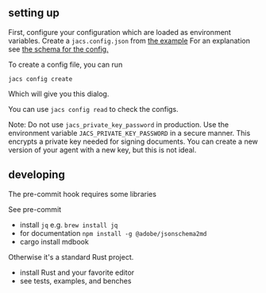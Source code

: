 
## setting up

First, configure your configuration which are loaded as environment variables.
Create a `jacs.config.json` from [the example](./jacs.config.example.json)
For an explanation see [the schema for the config.](./schemas/jacs.config.schema.json)


To create a config file, you can run

    jacs config create

Which will give you this dialog.

You can use `jacs config read` to check the configs.

Note: Do not use `jacs_private_key_password` in production. Use the environment variable `JACS_PRIVATE_KEY_PASSWORD` in a secure manner. This encrypts a private key needed for signing documents. You can create a new version of your agent with a new key, but this is not ideal.

## developing

The pre-commit hook requires some libraries

See pre-commit

 - install `jq` e.g. `brew install jq`
 - for documentation    `npm install -g @adobe/jsonschema2md`
 - cargo install mdbook

Otherwise it's a standard Rust project.

 - install Rust and your favorite editor
 - see tests, examples, and benches







